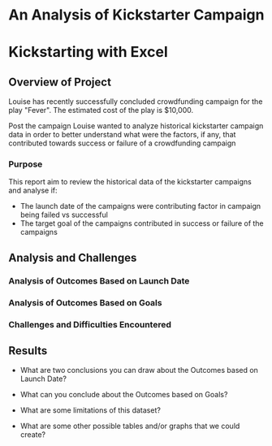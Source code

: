 # An Analysis of Kickstarter Campaign
# Kickstarting with Excel

## Overview of Project
Louise has recently successfully concluded crowdfunding campaign for the play "Fever". The estimated cost of the play is $10,000. 

Post the campaign Louise wanted to analyze historical kickstarter campaign data in order to better understand what were the factors, if any, that contributed towards success or failure of a crowdfunding campaign

### Purpose
This report aim to review the historical data of the kickstarter campaigns and analyse if:
- The launch date of the campaigns were contributing factor in campaign being failed vs successful
- The target goal of the campaigns contributed in success or failure of the campaigns

## Analysis and Challenges

### Analysis of Outcomes Based on Launch Date

### Analysis of Outcomes Based on Goals

### Challenges and Difficulties Encountered


## Results

- What are two conclusions you can draw about the Outcomes based on Launch Date?


- What can you conclude about the Outcomes based on Goals?

- What are some limitations of this dataset?

- What are some other possible tables and/or graphs that we could create?
